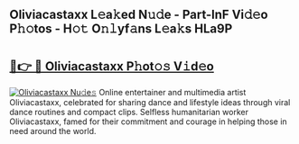 ## Oliviacastaxx L𝚎a𝚔ed N𝚞𝚍e - Part-lnF Vi𝚍𝚎o P𝚑𝚘tos - H𝚘𝚝 O𝚗𝚕yf𝚊ns L𝚎a𝚔s HLa9P

# <h2><a href="http://kff8i5l.oniu.top/?m=Oliviacastaxx">🔗👉 🔴 Oliviacastaxx P𝚑ot𝚘𝚜 V𝚒d𝚎o</a></h2>

[![Oliviacastaxx Nu𝚍e𝚜](https://i.imgur.com/0qMVB7G.gif)](http://kff8i5l.oniu.top/?m=Oliviacastaxx)
Online entertainer and multimedia artist Oliviacastaxx, celebrated for sharing dance and lifestyle ideas through viral dance routines and compact clips. Selfless humanitarian worker Oliviacastaxx, famed for their commitment and courage in helping those in need around the world.  
